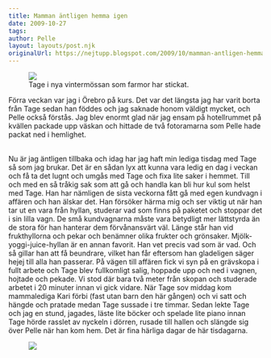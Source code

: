 ```yaml
---
title: Mamman äntligen hemma igen
date: 2009-10-27
tags: 	
author: Pelle
layout: layouts/post.njk
originalUrl: https://nejtupp.blogspot.com/2009/10/mamman-antligen-hemma-igen.html
---
```


<figure>
	<img src="../../../img/2009/10/_MG_8846_1024pix.jpg">
	<figcaption>Tage i nya vintermössan som farmor har stickat.</figcaption>
</figure>

Förra veckan var jag i Örebro på kurs. Det var det längsta jag har varit borta från Tage sedan han föddes och jag saknade honom väldigt mycket, och Pelle också förstås. Jag blev enormt glad när jag ensam på hotellrummet på kvällen packade upp väskan och hittade de två fotoramarna som Pelle hade packat ned i hemlighet.
<br><br>

Nu är jag äntligen tillbaka och idag har jag haft min lediga tisdag med Tage så som jag brukar. Det är en sådan lyx att kunna vara ledig en dag i veckan och få ta det lugnt och umgås med Tage och fixa lite saker i hemmet. Till och med en så tråkig sak som att gå och handla kan bli hur kul som helst med Tage. Han har nämligen de sista veckorna fått gå med egen kundvagn i affären och han älskar det. Han försöker härma mig och ser viktig ut när han tar ut en vara från hyllan, studerar vad som finns på paketet och stoppar det i sin lilla vagn. De små kundvagnarna måste vara betydligt mer lättstyrda än de stora för han hanterar dem förvånansvärt väl. Länge står han vid frukthyllorna och pekar och benämner olika frukter och grönsaker. Mjölk-yoggi-juice-hyllan är en annan favorit. Han vet precis vad som är vad. Och så gillar han att få beundrare, vilket han får eftersom han gladeligen säger hejej till alla han passerar. På vägen till affären fick vi syn på en grävskopa i fullt arbete och Tage blev fullkomligt salig, hoppade upp och ned i vagnen, hojtade och pekade. Vi stod där bara två meter från skopan och studerade arbetet i 20 minuter innan vi gick vidare. När Tage sov middag kom mammalediga Kari förbi (fast utan barn den här gången) och vi satt och hängde och pratade medan Tage sussade i tre timmar. Sedan lekte Tage och jag en stund, jagades, läste lite böcker och spelade lite piano innan Tage hörde rasslet av nyckeln i dörren, rusade till hallen och slängde sig över Pelle när han kom hem. Det är fina härliga dagar de här tisdagarna.


<figure>
	<img src="../../../img/2009/10/_MG_8851_1024pix.jpg">
</figure>